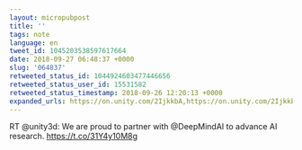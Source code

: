 ```yaml
---
layout: micropubpost
title: ''
tags: note
language: en
tweet_id: 1045203538597617664
date: 2018-09-27 06:48:37 +0000
slug: '064837'
retweeted_status_id: 1044924603477446656
retweeted_status_user_id: 15531582
retweeted_status_timestamp: 2018-09-26 12:20:13 +0000
expanded_urls: https://on.unity.com/2IjkkbA,https://on.unity.com/2IjkkbA
---
```

RT @unity3d: We are proud to partner with @DeepMindAI to advance AI research. https://t.co/31Y4y10M8g
